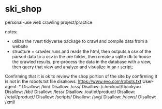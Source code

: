 # ski_shop
personal-use web crawling project/practice

notes:
- utilize the rvest tidyverse package to crawl and compile data from a website
- structure = crawler runs and reads the html, then outputs a csv of the parsed data to a csv in the ore folder, then create a sqlite db to house the crawled results, pre-process the data in the database with a view, then query that view and analyze and visualize in an r script; 

Confirming that it is ok to review the shop portion of the site by confirming it is not in the robots.txt file disallows:
https://www.evo.com/robots.txt
User-agent: *
Disallow: /bin/
Disallow: /css/
Disallow: /checkout/thankyou
Disallow: /kbi/
Disallow: /less/
Disallow: /outlet/product/
Disallow: /retail/product/
Disallow: /scripts/
Disallow: /svg/
Disallow: /views/
Disallow: /xml/

